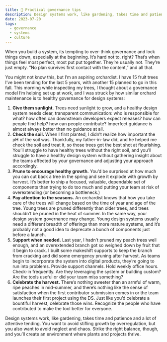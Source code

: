 ```yaml
---
title: 🍎 Practical governance tips
description: Design systems work, like gardening, takes time and patience and a lot of attentive tending.
date: 2023-07-20
tags:
  - governance
  - systems
  - culture
---
```

When you build a system, its tempting to over-think governance and lock things down, especially at the beginning. It’s hard not to, right? That’s when things feel most perfect, most put put together. They’re usually not. They’re just empty. ”No plan survives first contact with the content,” and all that.

You might not know this, but I’m an aspiring orchardist. I have 15 fruit trees I’ve been tending for the last 5 years, with another 15 planned to go in this fall. This morning while inspecting my trees, I thought about a governance model I’m helping set up at work, and I was struck by how similar orchard maintenance is to healthy governance for design systems:

1. **Give them sunlight.** Trees need sunlight to grow, and a healthy design system needs clear, transparent communication: who is responsible for what? how often can downstream developers expect releases? how can people find help? how can people contribute? Imperfect guidance is almost always better than no guidance at all.
2. **Check the soil.** When I first planted, I didn’t realize how important the pH of the soil was. Thankfully, my father-in-law did, and he helped me check the soil and treat it, so those trees got the best shot at flourishing. You’ll struggle to have healthy trees without the right soil, and you’ll struggle to have a healthy design system without gathering insight about the teams affected by your governance and adjusting your approach accordingly.
3. **Prune to encourage healthy growth.** You’d be surprised at how much you can cut back a tree in the spring and see it explode with growth by harvest. It’s better to ship a focused, valuable, dependable set of components than trying to do too much and putting your team at risk of overextending (or becoming a bottleneck.)
4. **Pay attention to the seasons.** An orchardist knows that how you take care of the trees will change based on the time of year and age of the tree. Young trees are pruned differently than older trees, and trees shouldn’t be pruned in the heat of summer. In the same way, your design system governance may change. Young design systems usually need a different breadth of offerings than more mature systems, and it’s probably not a good idea to deprecate a bunch of components just before a launch.
5. S**upport when needed.** Last year, I hadn’t pruned my peach trees well enough, and an overextended branch got so weighed down by fruit that it begin to crack. I built some makeshift supports to keep the branch from cracking and did some emergency pruning after harvest. As teams begin to incorporate the system into digital products, they’re going to run into problems. Provide support channels. Hold weekly office hours. Check-in frequently. Are they leveraging the system or building custom? Are the tools useful or did your team miss something? 
6. **Celebrate the harvest.** There’s nothing sweeter than an armful of warm, ripe peaches in mid-summer, and there’s nothing like the sense of satisfaction when the first contributor submission comes in or the team launches their first project using the DS. Just like you’d celebrate a bountiful harvest, celebrate those wins. Recognize the people who have contributed to make the tool better for everyone.

Design systems work, like gardening, takes time and patience and a lot of attentive tending. You want to avoid stifling growth by overregulation, but you also want to avoid neglect and chaos. Strike the right balance, though, and you’ll create an environment where plants and projects thrive.